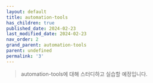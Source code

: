 ```yaml
---
layout: default
title: automation-tools
has_children: true
published_date: 2024-02-23
last_modified_date: 2024-02-23
nav_order: 2
grand_parent: automation-tools
parent: undefined
permalink: '3'
---
```


> automation-tools에 대해 스터디하고 실습할 예정입니다.


